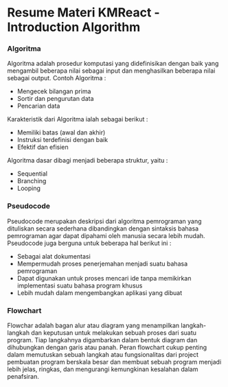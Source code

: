 # Resume Materi KMReact - Introduction Algorithm

### Algoritma
Algoritma adalah prosedur komputasi yang didefinisikan dengan baik yang mengambil beberapa nilai sebagai input dan menghasilkan beberapa nilai sebagai output.
Contoh Algoritma :
- Mengecek bilangan prima
- Sortir dan pengurutan data
- Pencarian data

Karakteristik dari Algoritma ialah sebagai berikut :
- Memiliki batas (awal dan akhir)
- Instruksi terdefinisi dengan baik
- Efektif dan efisien

Algoritma dasar dibagi menjadi beberapa struktur, yaitu :
- Sequential
- Branching
- Looping

### Pseudocode
Pseudocode merupakan deskripsi dari algoritma pemrograman yang dituliskan secara sederhana dibandingkan dengan sintaksis bahasa pemrograman agar dapat dipahami oleh manusia secara lebih mudah. Pseudocode juga berguna untuk beberapa hal berikut ini :
- Sebagai alat dokumentasi
- Mempermudah proses penerjemahan menjadi suatu bahasa pemrograman
- Dapat digunakan untuk proses mencari ide tanpa memikirkan implementasi suatu bahasa program khusus
- Lebih mudah dalam mengembangkan aplikasi yang dibuat

### Flowchart
Flowchar adalah bagan alur atau diagram yang menampilkan langkah-langkah dan keputusan untuk melakukan sebuah proses dari suatu  program. Tiap langkahnya digambarkan dalam bentuk diagram dan dihubungkan dengan garis atau panah. Peran flowchart cukup penting dalam memutuskan sebuah langkah atau fungsionalitas dari project pembuatan program berskala besar dan membuat sebuah program menjadi lebih jelas, ringkas, dan mengurangi kemungkinan kesalahan dalam penafsiran.
